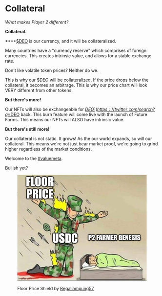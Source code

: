# Collateral

_What makes Player 2 different?_&#x20;

**Collateral.**&#x20;

****[$DEO](https://twitter.com/search?q=%24DEO\&src=cashtag\_click) is our currency, and it will be collateralized.&#x20;

Many countries have a "currency reserve" which comprises of foreign currencies. This creates intrinsic value, and allows for a stable exchange rate.

Don't like volatile token prices? Neither do we.&#x20;

This is why our [$DEO](https://twitter.com/search?q=%24DEO\&src=cashtag\_click) will be collateralized. If the price drops below the collateral, it becomes an arbitrage. This is why our price chart will look VERY different from other tokens.

**But there's more!**&#x20;

Our NFTs will also be exchangeable for [$DEO](https://twitter.com/search?q=%24DEO\&src=cashtag\_click). Don't like your NFT? Burn it. Get [$DEO](https://twitter.com/search?q=%24DEO\&src=cashtag\_click) back. This burn feature will come live with the launch of Future Farms. This means our NFTs will ALSO have intrinsic value.

**But there's still more!**&#x20;

Our collateral is not static. It grows! As the our world expands, so will our collateral. This means we're not just bear market proof, we're going to grind higher regardless of the market conditions.&#x20;

Welcome to the [#valuemeta](https://twitter.com/hashtag/valuemeta?src=hashtag\_click).&#x20;

Bullish yet?

<figure><img src="../.gitbook/assets/floorpriceshield.jpg" alt=""><figcaption><p>Floor Price Shield by <a href="https://twitter.com/Begallampung57">Begallampung57</a></p></figcaption></figure>
